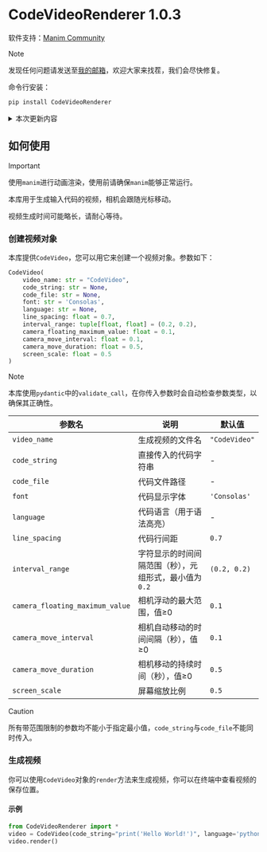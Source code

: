 # CodeVideoRenderer 1.0.3

软件支持：[$`\text{Manim Community}`$
](https://www.manim.community)

> [!NOTE]
> 发现任何问题请发送至[我的邮箱](mailto:zhuchongjing_pypi@163.com)，欢迎大家来找茬，我们会尽快修复。

命令行安装：
```bash
pip install CodeVideoRenderer
```

<details>
    <summary>本次更新内容</summary>

<br/>

> **修复**
> - 代码偏移（`manim`自带bug）
> - 换行时相机不及时移动
> - 光标在换行时不在开头停顿
> 
> **更新**
> - 每行代码首尾空白字符不参与动画，以免增加动画时长
> - 当前行背景宽度更改
> - 新增`line_spacing`参数用于更改行距
> 
> **优化**
> - 终端渲染信息
> - 相机移动
</details>

## 如何使用

> [!IMPORTANT]
> 使用`manim`进行动画渲染，使用前请确保`manim`能够正常运行。

本库用于生成输入代码的视频，相机会跟随光标移动。

视频生成时间可能略长，请耐心等待。

### 创建视频对象

本库提供`CodeVideo`，您可以用它来创建一个视频对象。参数如下：

```python
CodeVideo(
    video_name: str = "CodeVideo",
    code_string: str = None,
    code_file: str = None,
    font: str = 'Consolas',
    language: str = None,
    line_spacing: float = 0.7,
    interval_range: tuple[float, float] = (0.2, 0.2),
    camera_floating_maximum_value: float = 0.1,
    camera_move_interval: float = 0.1,
    camera_move_duration: float = 0.5,
    screen_scale: float = 0.5
)
```

> [!NOTE]
> 本库使用`pydantic`中的`validate_call`，在你传入参数时会自动检查参数类型，以确保其正确性。
    
| 参数名 | 说明 | 默认值 |
| ---- | ---- | ---- |
| `video_name` | 生成视频的文件名 | `"CodeVideo"` |
| `code_string` | 直接传入的代码字符串 | - |
| `code_file` | 代码文件路径 | - |
| `font` | 代码显示字体 | `'Consolas'` |
| `language` | 代码语言（用于语法高亮） | - |
| `line_spacing` | 代码行间距 | `0.7` |
| `interval_range` | 字符显示的时间间隔范围（秒），元组形式，最小值为`0.2` | `(0.2, 0.2)` |
| `camera_floating_maximum_value` | 相机浮动的最大范围，值≥0 | `0.1` |
| `camera_move_interval` | 相机自动移动的时间间隔（秒），值≥0 | `0.1` |
| `camera_move_duration` | 相机移动的持续时间（秒），值≥0 | `0.5` |
| `screen_scale` | 屏幕缩放比例 | `0.5` |

> [!CAUTION]
> 所有带范围限制的参数均不能小于指定最小值，`code_string`与`code_file`不能同时传入。 

### 生成视频
你可以使用`CodeVideo`对象的`render`方法来生成视频，你可以在终端中查看视频的保存位置。

#### 示例
```python
from CodeVideoRenderer import *
video = CodeVideo(code_string="print('Hello World!')", language='python')
video.render()
```
